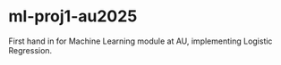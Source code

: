 # ml-proj1-au2025
 First hand in for Machine Learning module at AU, implementing Logistic Regression.
